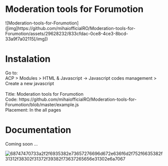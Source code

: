 <h1>Moderation tools for Forumotion</h1>
![Moderation-tools-for-Forumotion]([img]https://github.com/mihaiofficialRO/Moderation-tools-for-Forumotion/assets/29628232/833cfdac-0ce8-4ce3-8bcd-33a9f7a02115[/img])

<h1>Instalation</h1>
Go to:<br>
ACP > Modules > HTML & Javascript -> Javascript codes management > Create a new javascript<br><br>
Title: Moderation tools for Forumotion<br>
Code: https://github.com/mihaiofficialRO/Moderation-tools-for-Forumotion/blob/master/example.js<br>
Placement: In the all pages

<h1>Documentation</h1>
Coming soon ...



![68747470733a2f2f6935382e73657276696d672e636f6d2f752f6635382f31312f38302f31372f39382f73637265656e31302e6a7067](https://github.com/mihaiofficialRO/Moderation-tools-for-Forumotion/assets/29628232/8ccaa44e-c4fd-4c93-88da-4949b7207426)
